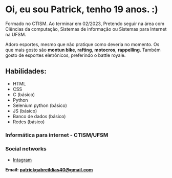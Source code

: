 # Oi, eu sou Patrick, tenho 19 anos.  :)

Formado no CTISM. Ao terminar em 02/2023, Pretendo seguir na área com Ciências da computação, Sistemas de informação ou Sistemas para Internet na UFSM.

Adoro esportes, mesmo que não pratique como deveria no momento. Os que mais gosto são **montun bike**, **rafting**, **motocros**, **rappelling**. Também gosto de esportes eletrônicos, preferindo o battle royale.

## Habilidades:

* HTML
* CSS
* C (básico)
* Python
* Selenium python (básico)
* JS (básico)
* Banco de dados (básico)
* Redes (básico)

### Informática para internet - CTISM/UFSM

### Social networks
-   [Intagram](https://www.instagram.com/patrick_gd_04/)

**Email: patrickgabreildias40@gmail.com**
